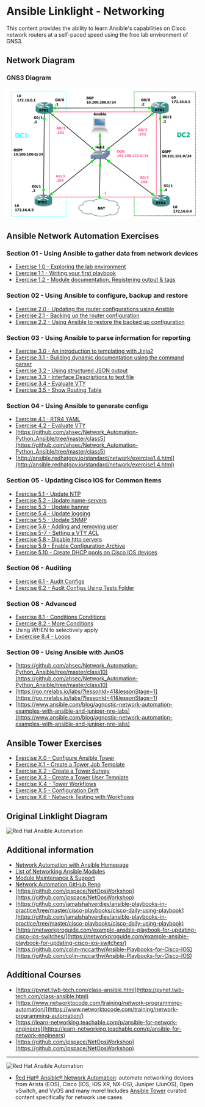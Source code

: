 # Ansible Linklight - Networking

This content provides the ability to learn Ansible's capabilities on Cisco network routers at a self-paced speed using the free lab environment of GNS3.

## Network Diagram
### GNS3 Diagram
![Red Hat Network Diagram for GNS3](../../images/NetworkDiagram-GNS3.png)

## Ansible Network Automation Exercises

### Section 01 - Using Ansible to gather data from network devices
- [Exercise 1.0 - Exploring the lab environment](./exercises/1-0-explore)
- [Exercise 1.1 - Writing your first playbook](./exercises/1-1-first-playbook)
- [Exercise 1.2 - Module documentation, Registering output & tags](./exercises/1-2-playbook-basics)

### Section 02 - Using Ansible to configure, backup and restore
- [Exercise 2.0 - Updating the router configurations using Ansible](./exercises/2-0-config)
- [Exercise 2.1 - Backing up the router configuration](./exercises/2-1-backup/)
- [Exercise 2.2 - Using Ansible to restore the backed up configuration](./exercises/2-2-restore)

### Section 03 - Using Ansible to parse information for reporting
- [Exercise 3.0 - An introduction to templating with Jinja2](./exercises/3-0-templates)
- [Exercise 3.1 - Building dynamic documentation using the command parser](./exercises/3-1-parser/)
- [Exercise 3.2 - Using structured JSON output](./exercises/3-2-json/)
- [Exercise 3.3 - Interface Descriptions to text file](https://github.com/colin-mccarthy/ansible-playbooks-for-cisco-ios/blob/master/register_2_text.yml)
- [Exercise 3.4 - Evaluate VTY](https://github.com/colin-mccarthy/ansible-playbooks-for-cisco-ios/blob/master/gather_vty.yml)
- [Exercise 3.5 - Show Routing Table](https://www.reddit.com/r/networking/comments/6ljtpo/bossing_cisco_around_with_ansible/)
### Section 04 - Using Ansible to generate configs
- [Exercise 4.1 - RTR4 YAML](https://github.com/ipspace/ansible-exercises/tree/master/Jinja2/refactor-data-model)
- [Exercise 4.2 - Evaluate VTY](https://github.com/ahsec/Network_Automation-Python_Ansible/tree/master/class6)
- [https://github.com/ahsec/Network_Automation-Python_Ansible/tree/master/class5](https://github.com/ahsec/Network_Automation-Python_Ansible/tree/master/class5)
- [http://ansible.redhatgov.io/standard/network/exercise1.4.html](http://ansible.redhatgov.io/standard/network/exercise1.4.html)
### Section 05 - Updating Cisco IOS for Common Items
- [Exercise 5.1 - Update NTP](https://github.com/ahsec/Network_Automation-Python_Ansible/tree/master/class6)
- [Exercise 5.2 - Update name-servers](https://github.com/colin-mccarthy/ansible-playbooks-for-cisco-ios/blob/master/intent_dns.yml)
- [Exercise 5.3 - Update banner](https://github.com/colin-mccarthy/ansible-playbooks-for-cisco-ios/blob/master/config_banner.yml)
- [Exercise 5.4 - Update logging](https://github.com/colin-mccarthy/ansible-playbooks-for-cisco-ios/blob/master/intent_logging.yml)
- [Exercise 5.5 - Update SNMP](https://github.com/colin-mccarthy/ansible-playbooks-for-cisco-ios/blob/master/intent_snmp.yml)
- [Exercise 5.6 -  Adding and removing user](https://github.com/colin-mccarthy/ansible-playbooks-for-cisco-ios/blob/master/remove_user.yml)
- [Exercise 5-7 - Setting a VTY ACL](https://www.reddit.com/r/networking/comments/6ljtpo/bossing_cisco_around_with_ansible/)
- [Exercise 5.8 - Disable http servers](./exercises/5-8-disablehttp)
- [Exercise 5.9 - Enable Configuration Archive](./exercises/5-9-archive)
- [Exercise 5.10 - Create DHCP pools on Cisco IOS devices](https://github.com/ipspace/ansible-examples/tree/master/DHCP-Pools)
### Section 06 - Auditing
- [Exercise 6.1 - Audit Configs](https://github.com/colin-mccarthy/ansible-playbooks-for-cisco-ios/blob/master/audit_configs/audit.yml)
- [Exercise 6.2 - Audit Configs Using Tests Folder](https://github.com/ipspace/ansible-examples/tree/master/Sample-Compliance-Check)
### Section 08 - Advanced
- [Exercise 8.1 - Conditions Conditions](https://www.reddit.com/r/networking/comments/6ljtpo/bossing_cisco_around_with_ansible/)
- [Exercise 8.2 - More Conditions](https://www.linuxtechi.com/use-when-conditions-in-ansible-playbook/)
- Using WHEN to selectively apply 
- [Excercise 8.4 - Loops](https://github.com/ipspace/NetOpsWorkshop/tree/master/Ansible/Loops)

### Section 09 - Using Ansible with JunOS
- [https://github.com/ahsec/Network_Automation-Python_Ansible/tree/master/class10](https://github.com/ahsec/Network_Automation-Python_Ansible/tree/master/class10)
- [https://go.nrelabs.io/labs/?lessonId=41&lessonStage=1](https://go.nrelabs.io/labs/?lessonId=41&lessonStage=1)
- [https://www.ansible.com/blog/agnostic-network-automation-examples-with-ansible-and-juniper-nre-labs](https://www.ansible.com/blog/agnostic-network-automation-examples-with-ansible-and-juniper-nre-labs)

## Ansible Tower Exercises

- [Exercise X.0 - Configure Ansible Tower](./exercises/4-0-tower-setup)
- [Exercise X.1 - Create a Tower Job Template ](./exercises/4-1-tower-job-template)
- [Exercise X.2 - Create a Tower Survey ](./exercises/4-2-tower-survey)
- [Exercise X.3 - Create a Tower User Template ](./exercises/4-3-tower-user-template)
- [Exercise X.4 - Tower Workflows ](./exercises/4-4-tower-workflow)
- [Exercise X.5 - Configuration Drift ](./exercises/4-5-config-drift)
- [Exercise X.6 - Network Testing with Workflows ](./exercises/4-6-more-workflows)

## Original Linklight Diagram
![Red Hat Ansible Automation](../../images/network_diagram.png)

## Additional information
 - [Network Automation with Ansible Homepage](https://www.ansible.com/network-automation)
 - [List of Networking Ansible Modules](http://docs.ansible.com/ansible/latest/list_of_network_modules.html)
 - [Module Maintenance & Support](http://docs.ansible.com/ansible/latest/modules_support.html)
 - [Network Automation GitHub Repo](https://github.com/network-automation)
 - [https://github.com/ipspace/NetOpsWorkshop](https://github.com/ipspace/NetOpsWorkshop)
 - [https://github.com/jamalshahverdiev/ansible-playbooks-in-practice/tree/master/cisco-playbooks/cisco-daily-using-playbook](https://github.com/jamalshahverdiev/ansible-playbooks-in-practice/tree/master/cisco-playbooks/cisco-daily-using-playbook)
 - [https://networkproguide.com/example-ansible-playbook-for-updating-cisco-ios-switches/](https://networkproguide.com/example-ansible-playbook-for-updating-cisco-ios-switches/)
 - [https://github.com/colin-mccarthy/Ansible-Playbooks-for-Cisco-IOS](https://github.com/colin-mccarthy/Ansible-Playbooks-for-Cisco-IOS)
## Additional Courses 
- [https://pynet.twb-tech.com/class-ansible.html](https://pynet.twb-tech.com/class-ansible.html)
- [https://www.networktocode.com/training/network-programming-automation/](https://www.networktocode.com/training/network-programming-automation/)
- [https://learn-networking.teachable.com/p/ansible-for-network-engineers](https://learn-networking.teachable.com/p/ansible-for-network-engineers)
- [https://github.com/ipspace/NetOpsWorkshop](https://github.com/ipspace/NetOpsWorkshop)
---
![Red Hat Ansible Automation](../../images/networkautomation.png)

- [Red Hat® Ansible® Network Automation](https://www.ansible.com/networking): automate networking devices from Arista (EOS), Cisco (IOS, IOS XR, NX-OS), Juniper (JunOS), Open vSwitch, and VyOS and many more! Includes [Ansible Tower](https://www.ansible.com/tower) curated content specifically for network use cases.
<!--stackedit_data:
eyJoaXN0b3J5IjpbMTE3MDk1Mjk5NywxOTkzNjI2OTUsODIxMj
AxNTQyLC0xMTQ3MzY2OTQsLTIxMDc4OTY0MTcsLTk1MjU4Mjc2
NiwtMjI3Mzg5NjQ4LDE3NDc3ODM0NjEsMjA2MTg5NDA1NiwtMT
cyMDQ2NTcyNiw2NDMyMDQ3ODgsLTE4MjU3MzIwODgsLTIxMzc0
MDY1MDgsMTI2OTU1OTUyNiwtOTc2ODk2NTcyLC0xNTI5MDU1ND
I3LC0xNjEzNDgyMzE3XX0=
-->